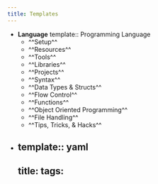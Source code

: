 ```yaml
---
title: Templates
---
```


- **Language**
  template:: Programming Language
	- ^^Setup^^
	- ^^Resources^^
	- ^^Tools^^
	- ^^Libraries^^
	- ^^Projects^^
	- ^^Syntax^^
	- ^^Data Types & Structs^^
	- ^^Flow Control^^
	- ^^Functions^^
	- ^^Object Oriented Programming^^
	- ^^File Handling^^
	- ^^Tips, Tricks, & Hacks^^
-
  template:: yaml 
  ---
  title: 
  tags: 
  ---